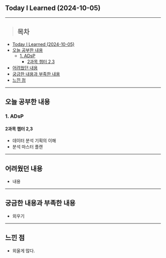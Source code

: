 ## Today I Learned (2024-10-05)
---

> ## 목차
- [Today I Learned (2024-10-05)](#today-i-learned-2024-10-05)
- [오늘 공부한 내용](#오늘-공부한-내용)
  - [1. ADsP](#1-adsp)
    - [2과목 챕터 2,3](#2과목-챕터-23)
- [어려웠던 내용](#어려웠던-내용)
- [궁금한 내용과 부족한 내용](#궁금한-내용과-부족한-내용)
- [느낀 점](#느낀-점)
---

## 오늘 공부한 내용
### 1. ADsP
#### 2과목 챕터 2,3
- 데이터 분석 기획의 이해
- 분석 마스터 플랜
---
## 어려웠던 내용
- 내용
---
## 궁금한 내용과 부족한 내용
- 외우기
---
## 느낀 점
- 외울게 많다.

<!-- <img src="이미지 주소" width="100%" height="100%"/> -->
